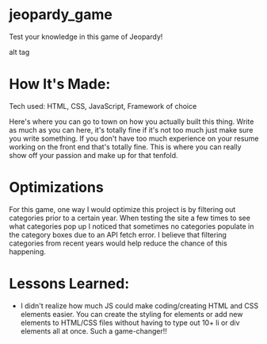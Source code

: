 # jeopardy_game
Test your knowledge in this game of Jeopardy!

alt tag

# How It's Made:
Tech used: HTML, CSS, JavaScript, Framework of choice

Here's where you can go to town on how you actually built this thing. Write as much as you can here, it's totally fine if it's not too much just make sure you write something. If you don't have too much experience on your resume working on the front end that's totally fine. This is where you can really show off your passion and make up for that tenfold.

# Optimizations
For this game, one way I would optimize this project is by filtering out categories prior to a certain year. When testing the site a few times to see what categories pop up I noticed that sometimes no categories populate in the category boxes due to an API fetch error. I believe that filtering categories from recent years would help reduce the chance of this happening.    

# Lessons Learned:
- I didn't realize how much JS could make coding/creating HTML and CSS elements easier. You can create the styling for elements or add new elements to HTML/CSS files without having to type out 10+ li or div elements all at once. Such a game-changer!!

